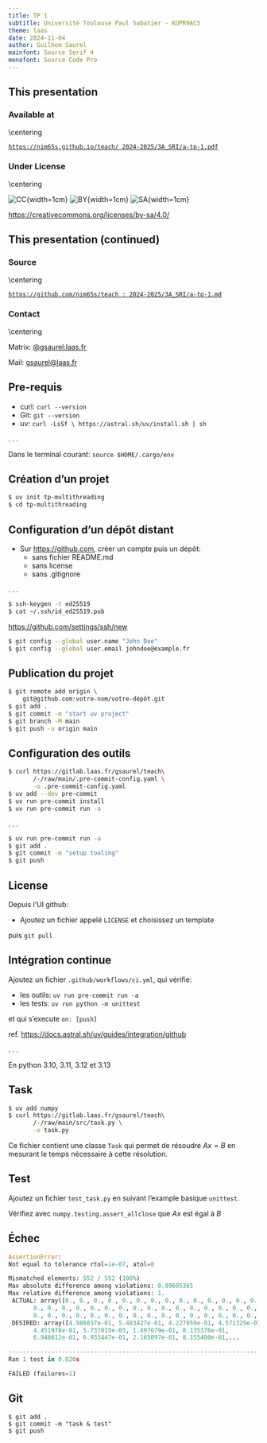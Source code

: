 ```yaml
---
title: TP 1
subtitle: Université Toulouse Paul Sabatier - KUPR9AC5
theme: laas
date: 2024-11-04
author: Guilhem Saurel
mainfont: Source Serif 4
monofont: Source Code Pro
---
```


## This presentation

### Available at

\centering

[`https://nim65s.github.io/teach/
2024-2025/3A_SRI/a-tp-1.pdf`](https://nim65s.github.io/teach/2024-2025/3A_SRI/a-tp-1.pdf)

### Under License

\centering

![CC](media/cc.png){width=1cm}
![BY](media/by.png){width=1cm}
![SA](media/sa.png){width=1cm}

<https://creativecommons.org/licenses/by-sa/4.0/>

## This presentation (continued)

### Source

\centering

[`https://github.com/nim65s/teach :
2024-2025/3A_SRI/a-tp-1.md`](https://github.com/nim65s/teach/-/blob/main/2024-2025/3A_SRI/a-tp-1.md)

### Contact

\centering

Matrix: [@gsaurel:laas.fr](https://matrix.to/\#/@gsaurel:laas.fr)

Mail: [gsaurel@laas.fr](mailto::gsaurel@laas.fr)

## Pre-requis

- curl: `curl --version`
- Git: `git --version`
- uv: `curl -LsSf \ https://astral.sh/uv/install.sh | sh`

. . .

Dans le terminal courant: `source $HOME/.cargo/env`

## Création d’un projet

```bash
$ uv init tp-multithreading
$ cd tp-multithreading
```

## Configuration d’un dépôt distant

- Sur <https://github.com>, créer un compte puis un dépôt:
    - sans fichier README.md
    - sans license
    - sans .gitignore

. . .

```bash
$ ssh-keygen -t ed25519
$ cat ~/.ssh/id_ed25519.pub
```

<https://github.com/settings/ssh/new>

```bash
$ git config --global user.name "John Doe"
$ git config --global user.email johndoe@example.fr
```

## Publication du projet

```bash
$ git remote add origin \
    git@github.com:votre-nom/votre-dépôt.git
$ git add .
$ git commit -m "start uv project"
$ git branch -M main
$ git push -u origin main
```

## Configuration des outils

```bash
$ curl https://gitlab.laas.fr/gsaurel/teach\
       /-/raw/main/.pre-commit-config.yaml \
       -o .pre-commit-config.yaml
$ uv add --dev pre-commit
$ uv run pre-commit install
$ uv run pre-commit run -a
```

. . .

```bash
$ uv run pre-commit run -a
$ git add .
$ git commit -m "setup tooling"
$ git push
```

## License

Depuis l’UI github:

- Ajoutez un fichier appelé `LICENSE` et choisissez un template

puis `git pull`

## Intégration continue

Ajoutez un fichier `.github/workflows/ci.yml`, qui vérifie:

- les outils: `uv run pre-commit run -a`
- les tests: `uv run python -m unittest`

et qui s’execute `on: [push]`

ref. <https://docs.astral.sh/uv/guides/integration/github>

. . .

En python 3.10, 3.11, 3.12 et 3.13

## Task

```bash
$ uv add numpy
$ curl https://gitlab.laas.fr/gsaurel/teach\
       /-/raw/main/src/task.py \
       -o task.py
```

Ce fichier contient une classe `Task` qui permet de résoudre $Ax = B$ en mesurant le temps nécessaire à cette résolution.

## Test

Ajoutez un fichier `test_task.py` en suivant l’example basique `unittest`.

Vérifiez avec `numpy.testing.assert_allclose` que $Ax$ est égal à $B$

## Échec

```python
AssertionError:
Not equal to tolerance rtol=1e-07, atol=0

Mismatched elements: 552 / 552 (100%)
Max absolute difference among violations: 0.99605365
Max relative difference among violations: 1.
 ACTUAL: array([0., 0., 0., 0., 0., 0., 0., 0., 0., 0., 0., 0., 0., 0., 0., 0., 0.,
       0., 0., 0., 0., 0., 0., 0., 0., 0., 0., 0., 0., 0., 0., 0., 0., 0.,
       0., 0., 0., 0., 0., 0., 0., 0., 0., 0., 0., 0., 0., 0., 0., 0., 0.,...
 DESIRED: array([4.986837e-01, 5.483427e-01, 4.227059e-01, 4.571329e-01,
       4.451978e-01, 5.737015e-03, 1.497679e-01, 8.135376e-01,
       6.948812e-01, 6.933447e-01, 2.165097e-01, 8.155400e-01,...

----------------------------------------------------------------------
Ran 1 test in 0.020s

FAILED (failures=1)
```

## Git

```
$ git add .
$ git commit -m "task & test"
$ git push
```
